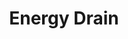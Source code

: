 ---
title: "Energy Drain"

ability:
  types: ["Su"]
  description: |
    Some horrible creatures, especially undead monsters, possess a fearsome supernatural ability to drain levels from those they strike in combat. This attack saps a living opponent's vital energy and happens automatically when a melee or ranged attack hits. Each successful energy drain bestows one or more negative levels (the creature's description specifies how many). If an attack that includes an energy drain scores a critical hit, it drains twice the given amount.

    Unless otherwise specified in the creature's description, a draining creature gains 5 temporary hit points (10 on a critical hit) for each negative level it bestows on an opponent. These temporary hit points last for a maximum of 1 hour. An affected opponent takes a -1 penalty on all skill checks and ability checks, attack rolls, and saving throws, and loses one effective level or Hit Die (whenever level is used in a die roll or calculation) for each negative level.

    A spellcaster loses one spell slot of the highest level of spells she can cast and (if applicable) one prepared spell of that level; this loss persists until the negative level is removed.

    A psionic character loses access to one power per negative level from the highest level of power he can manifest; he also loses a number of power points equal to the cost of that power. If two or more powers fit these criteria, the manifester decides which one becomes inaccessible. The lost power becomes available again as soon the negative level is removed, providing the manifester is capable of using it at that time. Lost power points also return.

    Negative levels remain until 24 hours have passed or until they are removed with a spell, such as {% spell_link restoration %}. If a negative level is not removed before 24 hours have passed, the affected creature must attempt a Fortitude save (DC 10 + &#189; draining creature's racial HD + draining creature's Cha modifier; the exact DC is given in the creature's descriptive text). On a success, the negative level goes away with no harm to the creature. On a failure, the negative level goes away, but the creature's level is also reduced by one. A separate saving throw is required for each negative level.
---